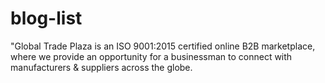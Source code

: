 # blog-list
"Global Trade Plaza is an ISO 9001:2015 certified online B2B marketplace, where we provide an opportunity for a businessman to connect with manufacturers &amp; suppliers across the globe. 
